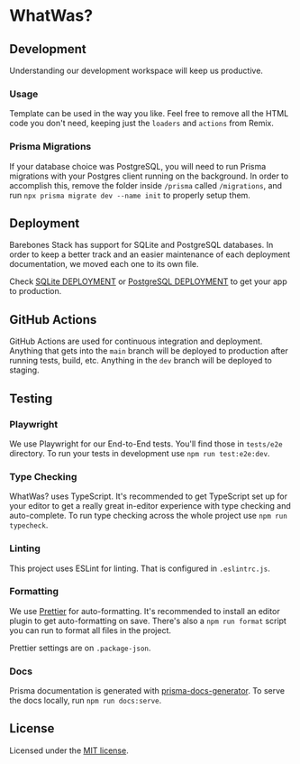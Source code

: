 # WhatWas?

## Development

Understanding our development workspace will keep us productive.

### Usage

Template can be used in the way you like. Feel free to remove all the HTML code
you don't need, keeping just the `loaders` and `actions` from Remix.

### Prisma Migrations

If your database choice was PostgreSQL, you will need to run Prisma migrations
with your Postgres client running on the background. In order to accomplish
this, remove the folder inside `/prisma` called `/migrations`, and run
`npx prisma migrate dev --name init` to properly setup them.

## Deployment

Barebones Stack has support for SQLite and PostgreSQL databases. In order to
keep a better track and an easier maintenance of each deployment documentation,
we moved each one to its own file.

Check
[SQLite DEPLOYMENT](https://github.com/dev-xo/dev-xo/blob/main/whatwas/docs/SQLITE-DEPLOYMENT.md)
or
[PostgreSQL DEPLOYMENT](https://github.com/dev-xo/dev-xo/blob/main/whatwas/docs/POSTGRESQL-DEPLOYMENT.md)
to get your app to production.

## GitHub Actions

GitHub Actions are used for continuous integration and deployment. Anything that
gets into the `main` branch will be deployed to production after running tests,
build, etc. Anything in the `dev` branch will be deployed to staging.

## Testing

### Playwright

We use Playwright for our End-to-End tests. You'll find those in `tests/e2e`
directory. To run your tests in development use `npm run test:e2e:dev`.

### Type Checking

WhatWas? uses TypeScript. It's recommended to get TypeScript set up for your
editor to get a really great in-editor experience with type checking and
auto-complete. To run type checking across the whole project use
`npm run typecheck`.

### Linting

This project uses ESLint for linting. That is configured in `.eslintrc.js`.

### Formatting

We use [Prettier](https://prettier.io/) for auto-formatting. It's recommended to
install an editor plugin to get auto-formatting on save. There's also a
`npm run format` script you can run to format all files in the project.

Prettier settings are on `.package-json`.

### Docs

Prisma documentation is generated with
[prisma-docs-generator](https://github.com/pantharshit00/prisma-docs-generator).
To serve the docs locally, run `npm run docs:serve`.

## License

Licensed under the
[MIT license](https://github.com/what-was/whatwas/blob/main/LICENSE).
